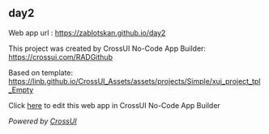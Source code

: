 ## day2
Web app url : https://zablotskan.github.io/day2

This project was created by CrossUI No-Code App Builder: https://crossui.com/RADGithub

Based on template: https://linb.github.io/CrossUI_Assets/assets/projects/Simple/xui_project_tpl_Empty

Click [here](https://crossui.com/RADGithub/#!from=github&owner=zablotskan&repo=day2) to edit this web app in CrossUI No-Code App Builder

<i>Powered by [CrossUI](https://crossui.com)</i>
